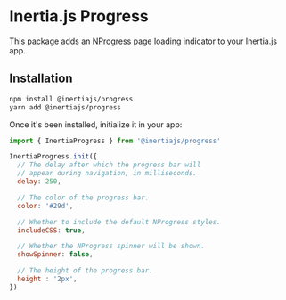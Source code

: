 # Inertia.js Progress

This package adds an [NProgress](https://ricostacruz.com/nprogress/) page loading indicator to your Inertia.js app.

## Installation

```bash
npm install @inertiajs/progress
yarn add @inertiajs/progress
```

Once it's been installed, initialize it in your app:

```js
import { InertiaProgress } from '@inertiajs/progress'

InertiaProgress.init({
  // The delay after which the progress bar will
  // appear during navigation, in milliseconds.
  delay: 250,

  // The color of the progress bar.
  color: '#29d',

  // Whether to include the default NProgress styles.
  includeCSS: true,

  // Whether the NProgress spinner will be shown.
  showSpinner: false,

  // The height of the progress bar.
  height : '2px',
})
```
